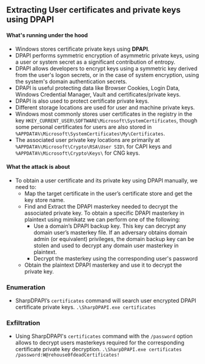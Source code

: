 ## Extracting User certificates and private keys using DPAPI ##

#### What's running under the hood ####
- Windows stores certificate private keys using **DPAPI**.
- DPAPI performs symmetric encryption of asymmetric private keys, using a user or system secret as a significant contribution of entropy.
- DPAPI allows developers to encrypt keys using a symmetric key derived from the user's logon secrets, or in the case of system encryption, using the system's domain authentication secrets.
- DPAPI is useful protecting data like Browser Cookies, Login Data, Windows Credential Manager, Vault and certificates/private keys.
- DPAPI is also used to protect certificate private keys.
- Different storage locations are used for user and machine private keys.
- Windows most commonly stores user certificates in the registry in the key `HKEY_CURRENT_USER\SOFTWARE\Microsoft\SystemCertificates`, though some personal certificates for users are also stored in `%APPDATA%\Microsoft\SystemCertificates\My\Certificates`.
- The associated user private key locations are primarily at `%APPDATA%\Microsoft\Crypto\RSA\User SID\` for CAPI keys and `%APPDATA%\Microsoft\Crypto\Keys\` for CNG keys.

#### What the attack is about ####
- To obtain a user certificate and its private key using DPAPI manually, we need to:
	- Map the target certificate in the user’s certificate store and get the key store name.
	- Find and Extract the DPAPI masterkey needed to decrypt the associated private key. To obtain a specific DPAPI masterkey in plaintext using mimikatz we can perform one of the following:
		- Use a domain’s DPAPI backup key. This key can decrypt any domain user’s masterkey file. If an adversary obtains domain admin (or equivalent) privileges, the domain backup key can be stolen and used to decrypt any domain user masterkey in plaintext.
		- Decrypt the masterkey using the corresponding user's password
	- Obtain the plaintext DPAPI masterkey and use it to decrypt the private key.

### Enumeration ###
- SharpDPAPI’s `certificates` command will search user encrypted DPAPI certificate private keys.
`.\SharpDPAPI.exe certificates`

### Exfiltration ###
- Using SharpDPAPI's `certificates` command with the `/password` option allows to decrypt users masterkeys required for the corresponding certificate private key decryption.
`.\SharpDPAPI.exe certificates /password:W@rehouse0fdeadCertificates!`